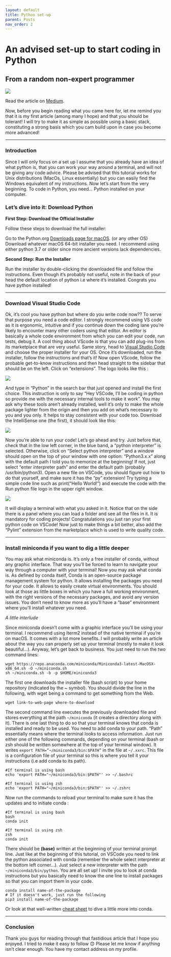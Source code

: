 ```yaml
---
layout: default
title: Python set-up
parent: Posts
nav_order: 2
---
```


# An advised set-up to start coding in Python
## From a random non-expert programmer

![](img/intro_conda.jpeg)

Read the article on [Medium](https://medium.com/@__initial__/an-advised-set-up-to-start-coding-with-python-5fbb166bd85).

Now, before you begin reading what you came here for, let me remind you that it is my first article (among many I hope) and that you should be tolerant! I will try to make it as simple as possible using a basic stack, constituting a strong basis which you cam build upon in case you become more advanced!

---
### Introduction

Since I will only focus on a set up I assume that you already have an idea of what python is, that you can work your way around a terminal, and will not be giving any code advice. Please be advised that this tutorial works for Unix distributions (MacOs, Linux essentially) but you can easily find the Windows equivalent of my instructions. Now let’s start from the very beginning. To code in Python, you need… Python installed on your computer.

### Let’s dive into it: Download Python

**First Step: Download the Official Installer**

Follow these steps to download the full installer:

Go to the Python.org [Downloads page for macOS](https://www.python.org/downloads/macos/). (or any other OS)
Download whatever macOS 64-bit installer you need. I recommend using either python 3.7 or older since more ancient versions lack dependencies.

**Second Step: Run the Installer**

Run the installer by double-clicking the downloaded file and follow the instructions. Even though it’s probably not useful, note in the back of your head the default location of python i.e where it’s installed.
Congrats you have python installed!

---
### Download Visual Studio Code

Ok, it’s cool you have python but where do you write code now?? To serve that purpose you need a code editor. I strongly recommend using VS code as it is ergonomic, intuitive and if you continue down the coding lane you’re likely to encounter many other coders using that editor. An editor is basically a whole code environment from which you can edit your code, run tests, debug it. A cool thing about VScode is that you can add plug-ins from its marketplace that are very useful.
Same story, head to [Visual Studio Code](https://code.visualstudio.com/download) and choose the proper installer for your OS. Once it’s downloaded, run the installer, follow the instructions and that’s it!
Now open VScode, follow the probable get-to-know instructions and then head straight to the sidebar that should be on the left. Click on “extensions”. The logo looks like this :

![](img/extension.png)

And type in “Python” in the search bar that just opened and install the first choice. This instruction is only to say “Hey VSCode, I’ll be coding in python so provide me with the necessary internal tools to make it work”. You may ask why these tools aren’t already installed, well it’s only to make the whole package lighter from the origin and then you add on what’s necessary to you and you only. It helps to stay consistent with your code too.
Download the IntelliSense one (the first), it should look like this:

![](img/vscode.png)

Now you’re able to run your code!
Let’s go ahead and try. Just before that, check that in the low left corner, in the blue band, a “python interpreter” is selected. Otherwise, click on “Select python interpreter” and a window should open on the top of your window with one option: “Python3.x.x” along with the default path I told you to memorize at the beginning! If not, just select “enter interpreter path” and enter the default path (probably /usr/bin/python3).
Open a new file on VSCode, you should figure out how to do that yourself, and make sure it has the “py” extension! Try typing a simple code line such as print(“Hello World!”) and execute the code with the Run python file logo in the upper right window.

![](img/vscode2.png)

It will display a terminal with what you asked in it. Notice that on the side there is a panel where you can load a folder and see all the files in it. It is mandatory for coding projects!
Congratulations you just ran your first python code on VSCode!
Now just to make things a bit better, also add the “Pylint” extension from the marketplace which is used to write quality code.

---
### Install miniconda if you want to dig a little deeper

You may ask what miniconda is. It’s only a free installer of conda, without any graphic interface. That way you’ll be forced to learn to navigate your way through a computer with your terminal! Now you may ask what conda is. As defined by conda itself, Conda is an open-source package management system for python. It allows installing the packages you need for your code. It allows to easily create virtual environments. You should look at those as little boxes in which you have a full working environment, with the right versions of the necessary packages, and avoid any version issues. You don’t need to know more as you’ll have a “base” environment where you’ll install whatever you need.

*A little interlude*

Since miniconda doesn’t come with a graphic interface you’ll be using your terminal. I recommend using Iterm2 instead of the native terminal if you’re on macOS. It comes with a lot more benefits. I will probably write an article about the way you can properly set up your terminal (mostly to make it look beautiful…). Anyway, let’s get back to business.
You just need to run the two command lines:

```
wget https://repo.anaconda.com/miniconda/Miniconda3-latest-MacOSX-x86_64.sh -O ~/miniconda.sh
sh ~/miniconda.sh -b -p $HOME/miniconda3
```

The first one downloads the installer file (bash script) to your home repository (indicated by the ~ symbol). You should divide the line in the following, with wget being a command to get something from the Web.

```
wget link-to-web-page where-to-download
```

The second command line executes the previously downloaded file and stores everything at the path `~/miniconda` (it creates a directory along with it).
There is one last thing to do so that your terminal knows that conda is installed and ready to be used. You need to add conda to your path. “Path” essentially means where the terminal looks to access information. Just run either one of the following commands, depending on your terminal (bash or zsh should be written somewhere at the top of your terminal window). It writes `export PATH=”~/miniconda3/bin:$PATH”` in the file at `~/.xxrc`. This file is a configuration file of your terminal so this is where you tell it your instructions (i.e add conda to its path).

```
#If terminal is using bash 
echo 'export PATH="~/miniconda3/bin:$PATH"' >> ~/.bashrc

#If terminal is using zsh
echo 'export PATH="~/miniconda3/bin:$PATH"' >> ~/.zshrc
```

Now run the commands to reload your terminal to make sure it has the updates and to initiate conda :

```
#If terminal is using bash 
bash
conda init

#If terminal is using zsh
zsh
conda init
```

There should be **(base)** written at the beginning of your terminal prompt line. Just like at the beginning of this tutorial, on VSCode you need to link the python associated with conda (remember the whole select interpreter at the bottom left corner…). Just select a new interpreter with the path `~/miniconda3/bin/python`.
You are all set up! I invite you to look at conda instructions but you basically need to know the one line to install packages so that you can import them in your code.

```
conda install name-of-the-package
# If it doesn't work, just run the following
pip3 install name-of-the-package
```

Or look at that well-written [cheat sheet](https://docs.conda.io/projects/conda/en/4.6.0/_downloads/52a95608c49671267e40c689e0bc00ca/conda-cheatsheet.pdf) to dive a little more into conda.

---

### Conclusion

Thank you guys for reading through that fastidious article that I hope you enjoyed. I tried to make it easy to follow 😊 Please let me know if anything isn’t clear enough. You have my contact address on my profile.
